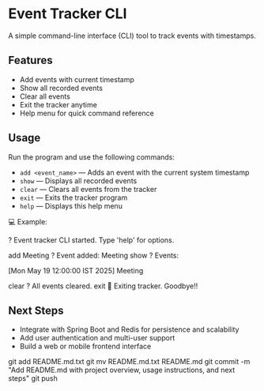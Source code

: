 # Event Tracker CLI

A simple command-line interface (CLI) tool to track events with timestamps.

## Features

- Add events with current timestamp
- Show all recorded events
- Clear all events
- Exit the tracker anytime
- Help menu for quick command reference

## Usage

Run the program and use the following commands:

- `add <event_name>` — Adds an event with the current system timestamp  
- `show` — Displays all recorded events  
- `clear` — Clears all events from the tracker  
- `exit` — Exits the tracker program  
- `help` — Displays this help menu  

💻 Example:

? Event tracker CLI started. Type 'help' for options.

add Meeting
? Event added: Meeting
show
? Events:

[Mon May 19 12:00:00 IST 2025] Meeting

clear
? All events cleared.
exit
👋 Exiting tracker. Goodbye!!


## Next Steps

- Integrate with Spring Boot and Redis for persistence and scalability  
- Add user authentication and multi-user support  
- Build a web or mobile frontend interface  




git add README.md.txt
git mv README.md.txt README.md
git commit -m "Add README.md with project overview, usage instructions, and next steps"
git push
